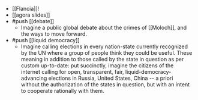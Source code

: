- [[Flancia]]!
- [[agora slides]]
- #push [[debate]]
  - Imagine a public global debate about the crimes of [[Moloch]], and the ways to move forward.
- #push [[liquid democracy]]
  - Imagine calling elections in every nation-state currently recognized by the UN where a group of people think they could be useful. These meaning in addition to those called by the state in question as per custom up-to-date: put succinctly, imagine the citizens of the internet calling for open, transparent, fair, liquid-democracy-advancing elections in Russia, United States, China -- a priori without the authorization of the states in question, but with an intent to cooperate rationally with them.

